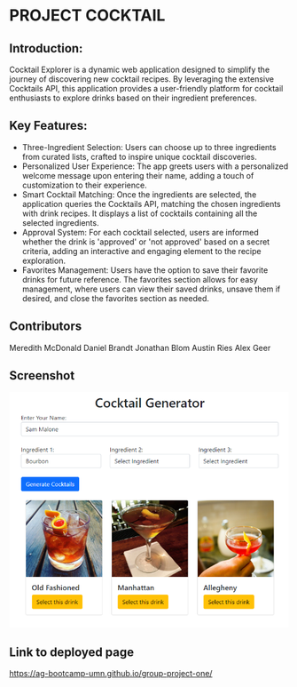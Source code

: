 # PROJECT COCKTAIL

## Introduction:
Cocktail Explorer is a dynamic web application designed to simplify the journey of discovering new cocktail recipes. By leveraging the extensive Cocktails API, this application provides a user-friendly platform for cocktail enthusiasts to explore drinks based on their ingredient preferences.

## Key Features:
- Three-Ingredient Selection: Users can choose up to three ingredients from curated lists, crafted to inspire unique cocktail discoveries.
- Personalized User Experience: The app greets users with a personalized welcome message upon entering their name, adding a touch of customization to their experience.
- Smart Cocktail Matching: Once the ingredients are selected, the application queries the Cocktails API, matching the chosen ingredients with drink recipes. It displays a list of cocktails containing all the selected ingredients.
- Approval System: For each cocktail selected, users are informed whether the drink is 'approved' or 'not approved' based on a secret criteria, adding an interactive and engaging element to the recipe exploration.
- Favorites Management: Users have the option to save their favorite drinks for future reference. The favorites section allows for easy management, where users can view their saved drinks, unsave them if desired, and close the favorites section as needed.

## Contributors
Meredith McDonald
Daniel Brandt
Jonathan Blom
Austin Ries
Alex Geer

## Screenshot
![Screenshot of the app](images/screenshot.png)

## Link to deployed page
https://ag-bootcamp-umn.github.io/group-project-one/
